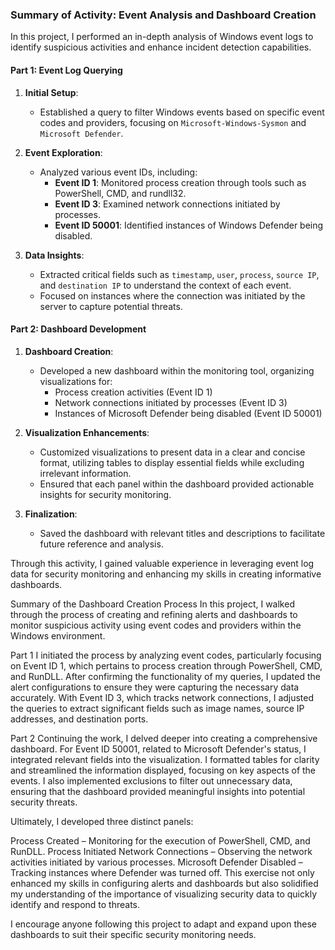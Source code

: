 ### Summary of Activity: Event Analysis and Dashboard Creation

In this project, I performed an in-depth analysis of Windows event logs to identify suspicious activities and enhance incident detection capabilities.

#### Part 1: Event Log Querying

1. **Initial Setup**: 
   - Established a query to filter Windows events based on specific event codes and providers, focusing on `Microsoft-Windows-Sysmon` and `Microsoft Defender`.
   
2. **Event Exploration**:
   - Analyzed various event IDs, including:
     - **Event ID 1**: Monitored process creation through tools such as PowerShell, CMD, and rundll32.
     - **Event ID 3**: Examined network connections initiated by processes.
     - **Event ID 50001**: Identified instances of Windows Defender being disabled.

3. **Data Insights**:
   - Extracted critical fields such as `timestamp`, `user`, `process`, `source IP`, and `destination IP` to understand the context of each event.
   - Focused on instances where the connection was initiated by the server to capture potential threats.

#### Part 2: Dashboard Development

1. **Dashboard Creation**:
   - Developed a new dashboard within the monitoring tool, organizing visualizations for:
     - Process creation activities (Event ID 1)
     - Network connections initiated by processes (Event ID 3)
     - Instances of Microsoft Defender being disabled (Event ID 50001)

2. **Visualization Enhancements**:
   - Customized visualizations to present data in a clear and concise format, utilizing tables to display essential fields while excluding irrelevant information.
   - Ensured that each panel within the dashboard provided actionable insights for security monitoring.

3. **Finalization**:
   - Saved the dashboard with relevant titles and descriptions to facilitate future reference and analysis.

Through this activity, I gained valuable experience in leveraging event log data for security monitoring and enhancing my skills in creating informative dashboards.





























Summary of the Dashboard Creation Process
In this project, I walked through the process of creating and refining alerts and dashboards to monitor suspicious activity using event codes and providers within the Windows environment.

Part 1
I initiated the process by analyzing event codes, particularly focusing on Event ID 1, which pertains to process creation through PowerShell, CMD, and RunDLL. After confirming the functionality of my queries, I updated the alert configurations to ensure they were capturing the necessary data accurately. With Event ID 3, which tracks network connections, I adjusted the queries to extract significant fields such as image names, source IP addresses, and destination ports.

Part 2
Continuing the work, I delved deeper into creating a comprehensive dashboard. For Event ID 50001, related to Microsoft Defender's status, I integrated relevant fields into the visualization. I formatted tables for clarity and streamlined the information displayed, focusing on key aspects of the events. I also implemented exclusions to filter out unnecessary data, ensuring that the dashboard provided meaningful insights into potential security threats.

Ultimately, I developed three distinct panels:

Process Created – Monitoring for the execution of PowerShell, CMD, and RunDLL.
Process Initiated Network Connections – Observing the network activities initiated by various processes.
Microsoft Defender Disabled – Tracking instances where Defender was turned off.
This exercise not only enhanced my skills in configuring alerts and dashboards but also solidified my understanding of the importance of visualizing security data to quickly identify and respond to threats.

I encourage anyone following this project to adapt and expand upon these dashboards to suit their specific security monitoring needs.
